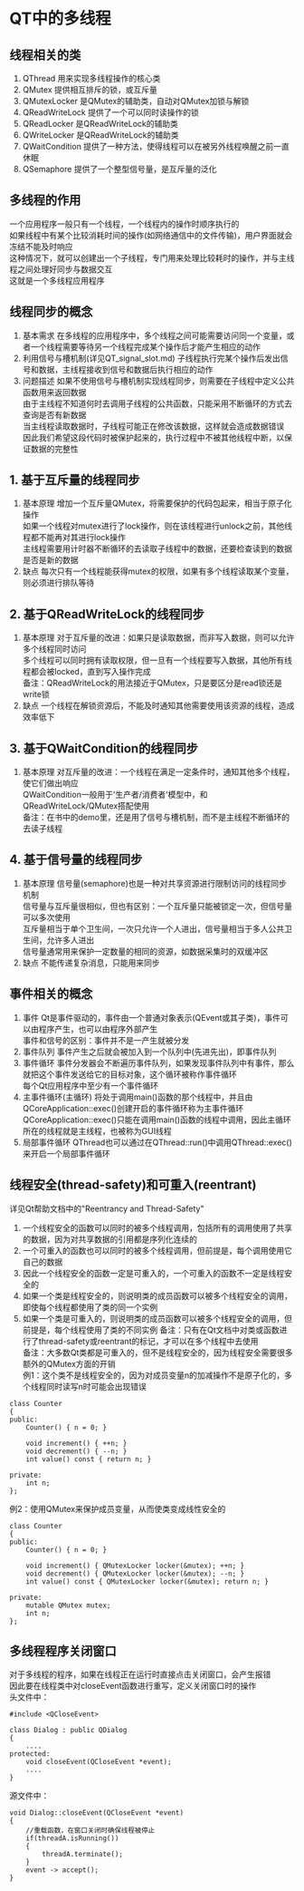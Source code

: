 # QT中的多线程

## 线程相关的类
1. QThread
用来实现多线程操作的核心类
2. QMutex
提供相互排斥的锁，或互斥量
3. QMutexLocker
是QMutex的辅助类，自动对QMutex加锁与解锁
4. QReadWriteLock
提供了一个可以同时读操作的锁
5. QReadLocker
是QReadWriteLock的辅助类
6. QWriteLocker
是QReadWriteLock的辅助类
7. QWaitCondition
提供了一种方法，使得线程可以在被另外线程唤醒之前一直休眠
8. QSemaphore
提供了一个整型信号量，是互斥量的泛化


## 多线程的作用
一个应用程序一般只有一个线程，一个线程内的操作时顺序执行的  
如果线程中有某个比较消耗时间的操作(如网络通信中的文件传输)，用户界面就会冻结不能及时响应  
这种情况下，就可以创建出一个子线程，专门用来处理比较耗时的操作，并与主线程之间处理好同步与数据交互  
这就是一个多线程应用程序  


## 线程同步的概念
1. 基本需求
在多线程的应用程序中，多个线程之间可能需要访问同一个变量，或者一个线程需要等待另一个线程完成某个操作后才能产生相应的动作  
2. 利用信号与槽机制(详见QT_signal_slot.md)
子线程执行完某个操作后发出信号和数据，主线程接收到信号和数据后执行相应的动作  
3. 问题描述
如果不使用信号与槽机制实现线程同步，则需要在子线程中定义公共函数用来返回数据  
由于主线程不知道何时去调用子线程的公共函数，只能采用不断循环的方式去查询是否有新数据  
当主线程读取数据时，子线程可能正在修改该数据，这样就会造成数据错误  
因此我们希望这段代码时被保护起来的，执行过程中不被其他线程中断，以保证数据的完整性  


## 1. 基于互斥量的线程同步
1. 基本原理
增加一个互斥量QMutex，将需要保护的代码包起来，相当于原子化操作  
如果一个线程对mutex进行了lock操作，则在该线程进行unlock之前，其他线程都不能再对其进行lock操作  
主线程需要用计时器不断循环的去读取子线程中的数据，还要检查读到的数据是否是新的数据  
2. 缺点
每次只有一个线程能获得mutex的权限，如果有多个线程读取某个变量，则必须进行排队等待  


## 2. 基于QReadWriteLock的线程同步
1. 基本原理
对于互斥量的改进：如果只是读取数据，而非写入数据，则可以允许多个线程同时访问  
多个线程可以同时拥有读取权限，但一旦有一个线程要写入数据，其他所有线程都会被locked，直到写入操作完成  
备注：QReadWriteLock的用法接近于QMutex，只是要区分是read锁还是write锁  
2. 缺点
一个线程在解锁资源后，不能及时通知其他需要使用该资源的线程，造成效率低下  


## 3. 基于QWaitCondition的线程同步
1. 基本原理
对互斥量的改进：一个线程在满足一定条件时，通知其他多个线程，使它们做出响应  
QWaitCondition一般用于'生产者/消费者'模型中，和QReadWriteLock/QMutex搭配使用  
备注：在书中的demo里，还是用了信号与槽机制，而不是主线程不断循环的去读子线程  


## 4. 基于信号量的线程同步
1. 基本原理
信号量(semaphore)也是一种对共享资源进行限制访问的线程同步机制  
信号量与互斥量很相似，但也有区别：一个互斥量只能被锁定一次，但信号量可以多次使用  
互斥量相当于单个卫生间，一次只允许一个人进出，信号量相当于多人公共卫生间，允许多人进出  
信号量通常用来保护一定数量的相同的资源，如数据采集时的双缓冲区  
2. 缺点
不能传递复杂消息，只能用来同步  


## 事件相关的概念
1. 事件
Qt是事件驱动的，事件由一个普通对象表示(QEvent或其子类)，事件可以由程序产生，也可以由程序外部产生  
事件和信号的区别：事件并不是一产生就被分发  
2. 事件队列
事件产生之后就会被加入到一个队列中(先进先出)，即事件队列  
3. 事件循环
事件分发器会不断遍历事件队列，如果发现事件队列中有事件，那么就把这个事件发送给它的目标对象，这个循环被称作事件循环  
每个Qt应用程序中至少有一个事件循环  
4. 主事件循环(主循环)
将处于调用main()函数的那个线程中，并且由QCoreApplication::exec()创建开启的事件循环称为主事件循环  
QCoreApplication::exec()只能在调用main()函数的线程中调用，因此主循环所在的线程就是主线程，也被称为GUI线程  
5. 局部事件循环
QThread也可以通过在QThread::run()中调用QThread::exec()来开启一个局部事件循环  


## 线程安全(thread-safety)和可重入(reentrant)
详见Qt帮助文档中的"Reentrancy and Thread-Safety"  
1. 一个线程安全的函数可以同时的被多个线程调用，包括所有的调用使用了共享的数据，因为对共享数据的引用都是序列化连续的
2. 一个可重入的函数也可以同时的被多个线程调用，但前提是，每个调用使用它自己的数据
3. 因此一个线程安全的函数一定是可重入的，一个可重入的函数不一定是线程安全的
4. 如果一个类是线程安全的，则说明类的成员函数可以被多个线程安全的调用，即使每个线程都使用了类的同一个实例
5. 如果一个类是可重入的，则说明类的成员函数可以被多个线程安全的调用，但前提是，每个线程使用了类的不同实例
备注：只有在Qt文档中对类或函数进行了thread-safety或reentrant的标记，才可以在多个线程中去使用  
备注：大多数Qt类都是可重入的，但不是线程安全的，因为线程安全需要很多额外的QMutex方面的开销  
例1：这个类不是线程安全的，因为对成员变量n的加减操作不是原子化的，多个线程同时读写n时可能会出现错误  
```
class Counter
{
public:
	Counter() { n = 0; }

	void increment() { ++n; }
	void decrement() { --n; }
	int value() const { return n; }

private:
	int n;
};
```
例2：使用QMutex来保护成员变量，从而使类变成线性安全的  
```
class Counter
{
public:
	Counter() { n = 0; }

	void increment() { QMutexLocker locker(&mutex); ++n; }
	void decrement() { QMutexLocker locker(&mutex); --n; }
	int value() const { QMutexLocker locker(&mutex); return n; }

private:
	mutable QMutex mutex;
	int n;
};
```


## 多线程程序关闭窗口
对于多线程的程序，如果在线程正在运行时直接点击关闭窗口，会产生报错  
因此要在线程类中对closeEvent函数进行重写，定义关闭窗口时的操作  
头文件中：  
```
#include <QCloseEvent>

class Dialog : public QDialog
{
	....
protected:
    void closeEvent(QCloseEvent *event);
    ....
}
```
源文件中：  
```
void Dialog::closeEvent(QCloseEvent *event)
{
    //重载函数，在窗口关闭时确保线程被停止
    if(threadA.isRunning())
    {
        threadA.terminate();
    }
    event -> accept();
}
```
